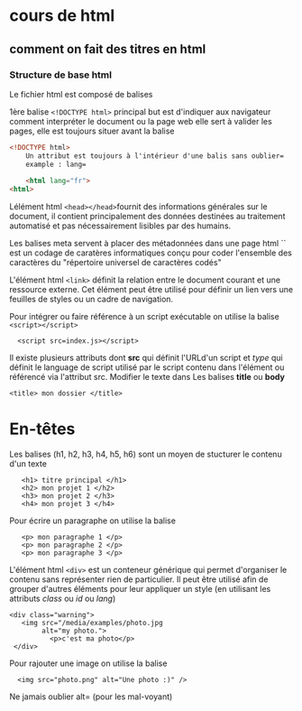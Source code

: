 # cours de html

## comment on fait des titres en html

### Structure de base html

Le fichier html est composé de balises
    
1ère balise `<!DOCTYPE html>` principal but est d'indiquer aux
navigateur comment interpréter le  document ou la page web
elle sert à valider les pages, elle est toujours situer avant la balise <html>

```html
<!DOCTYPE html>
    Un attribut est toujours à l'intérieur d'une balis sans oublier=
    example : lang=
 
    <html lang="fr">
<html>
```

Lélément html `<head></head>`fournit des informations générales sur le document,
il contient principalement des données  destinées au traitement automatisé et pas nécessairement
lisibles par des humains.

<head>
Les balises meta servent à placer des métadonnées dans une page html
`<meta charset="UTFt8">` est un codage de caratères informatiques conçu
pour coder l'ensemble des caractères du  "répertoire universel de
caractères codés"
   
 <meta charset="UTF-8">
 
L'élément html `<link>` définit la relation entre le document courant et une 
ressource externe. Cet élément peut être utilisé pour définir un lien vers une 
feuilles de styles ou un cadre de navigation.
 
 <link rel="stylesheet" href="styles.css">
 
Pour intégrer ou faire référence à un script exécutable on utilise
la balise `<script></script>`
```
  <script src=index.js></script>
 ```
Il existe plusieurs attributs dont **src** qui définit l'URLd'un script 
et *type* qui définit le language de script utilisé par le script contenu
dans l'élément ou référencé via l'attribut src.
Modifier le texte dans Les balises **title** ou **body**

```
<title> mon dossier </title>
```


# En-têtes
    
Les balises (h1, h2, h3, h4, h5, h6) sont un moyen
de stucturer le contenu d'un texte

 ```
    <h1> titre principal </h1>
    <h2> mon projet 1 </h2>
    <h3> mon projet 2 </h3>
    <h4> mon projet 3 </h4>
```
Pour écrire un paragraphe on utilise la balise <p></p>
 ```
    <p> mon paragraphe 1 </p>
    <p> mon paragraphe 2 </p>
    <p> mon paragraphe 3 </p>
 ```   
    
L'élément html `<div>` est un conteneur générique qui permet d'organiser le contenu sans 
représenter rien de particulier. Il peut être utilisé afin de grouper d'autres éléments pour 
leur appliquer un style (en utilisant les attributs *class* ou *id* ou *lang*) 

 
    <div class="warning">
       <img src="/media/examples/photo.jpg
            alt="my photo.">
              <p>c'est ma photo</p>   
     </div> 
    
Pour rajouter une image on utilise la balise <img>

 
      <img src="photo.png" alt="Une photo :)" />
    
      
Ne jamais oublier alt= (pour les mal-voyant) 

</head>
<body>
